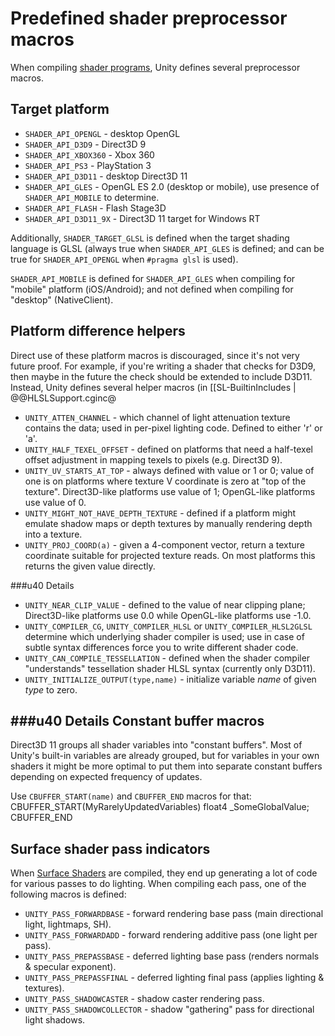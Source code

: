 Predefined shader preprocessor macros
=====================================


When compiling [shader programs](SL-ShaderPrograms.html), Unity defines several preprocessor macros.

Target platform
---------------


* `SHADER_API_OPENGL` - desktop OpenGL
* `SHADER_API_D3D9` - Direct3D 9
* `SHADER_API_XBOX360` - Xbox 360
* `SHADER_API_PS3` - PlayStation 3
* `SHADER_API_D3D11` - desktop Direct3D 11
* `SHADER_API_GLES` - OpenGL ES 2.0 (desktop or mobile), use presence of `SHADER_API_MOBILE` to determine.
* `SHADER_API_FLASH` - Flash Stage3D
* `SHADER_API_D3D11_9X` - Direct3D 11 target for Windows RT

Additionally, `SHADER_TARGET_GLSL` is defined when the target shading language is GLSL (always true when `SHADER_API_GLES` is defined; and can be true for `SHADER_API_OPENGL` when `#pragma glsl` is used).

`SHADER_API_MOBILE` is defined for `SHADER_API_GLES` when compiling for "mobile" platform (iOS/Android); and not defined when compiling for "desktop" (NativeClient).

Platform difference helpers
---------------------------


Direct use of these platform macros is discouraged, since it's not very future proof. For example, if you're writing a shader that checks for D3D9, then maybe in the future the check should be extended to include D3D11. Instead, Unity defines several helper macros (in [[SL-BuiltinIncludes | @@HLSLSupport.cginc@

* `UNITY_ATTEN_CHANNEL` - which channel of light attenuation texture contains the data; used in per-pixel lighting code. Defined to either 'r' or 'a'.
* `UNITY_HALF_TEXEL_OFFSET` - defined on platforms that need a half-texel offset adjustment in mapping texels to pixels (e.g. Direct3D 9).
* `UNITY_UV_STARTS_AT_TOP` - always defined with value or 1 or 0; value of one is on platforms where texture V coordinate is zero at "top of the texture". Direct3D-like platforms use value of 1; OpenGL-like platforms use value of 0.
* `UNITY_MIGHT_NOT_HAVE_DEPTH_TEXTURE` - defined if a platform might emulate shadow maps or depth textures by manually rendering depth into a texture.
* `UNITY_PROJ_COORD(a)` - given a 4-component vector, return a texture coordinate suitable for projected texture reads. On most platforms this returns the given value directly.

###u40 Details
* `UNITY_NEAR_CLIP_VALUE` - defined to the value of near clipping plane; Direct3D-like platforms use 0.0 while OpenGL-like platforms use -1.0.
* `UNITY_COMPILER_CG`, `UNITY_COMPILER_HLSL` or `UNITY_COMPILER_HLSL2GLSL` determine which underlying shader compiler is used; use in case of subtle syntax differences force you to write different shader code.
* `UNITY_CAN_COMPILE_TESSELLATION` - defined when the shader compiler "understands" tessellation shader HLSL syntax (currently only D3D11).
* `UNITY_INITIALIZE_OUTPUT(type,name)` - initialize variable _name_ of given _type_ to zero.


###u40 Details
Constant buffer macros
----------------------


Direct3D 11 groups all shader variables into "constant buffers". Most of Unity's built-in variables are already grouped, but for variables in your own shaders it might be more optimal to put them into separate constant buffers depending on expected frequency of updates.

Use `CBUFFER_START(name)` and `CBUFFER_END` macros for that:
    CBUFFER_START(MyRarelyUpdatedVariables)
    float4 _SomeGlobalValue;
    CBUFFER_END



Surface shader pass indicators
------------------------------


When [Surface Shaders](SL-SurfaceShaders.html) are compiled, they end up generating a lot of code for various passes to do lighting. When compiling each pass, one of the following macros is defined:
* `UNITY_PASS_FORWARDBASE` - forward rendering base pass (main directional light, lightmaps, SH).
* `UNITY_PASS_FORWARDADD` - forward rendering additive pass (one light per pass).
* `UNITY_PASS_PREPASSBASE` - deferred lighting base pass (renders normals & specular exponent).
* `UNITY_PASS_PREPASSFINAL` - deferred lighting final pass (applies lighting & textures).
* `UNITY_PASS_SHADOWCASTER` - shadow caster rendering pass.
* `UNITY_PASS_SHADOWCOLLECTOR` - shadow "gathering" pass for directional light shadows.


